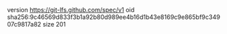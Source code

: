 version https://git-lfs.github.com/spec/v1
oid sha256:9c46569d833f3b1a92b80d989ee4b16d1b43e8169c9e865bf9c34907c9817a82
size 201
